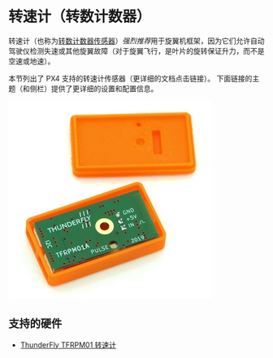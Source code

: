 # 转速计（转数计数器）

转速计（也称为[转数计数器传感器](https://en.wikipedia.org/wiki/Tachometer#In_automobiles,_trucks,_tractors_and_aircraft)）*强烈推荐*用于旋翼机框架，因为它们允许自动驾驶仪检测失速或其他旋翼故障（对于旋翼飞行，是叶片的旋转保证升力，而不是空速或地速）。

本节列出了 PX4 支持的转速计传感器（更详细的文档点击链接）。 下面链接的主题（和侧栏）提供了更详细的设置和配置信息。

![TFRPM01A](../../assets/hardware/sensors/tfrpm/tfrpm01_electronics.jpg)

## 支持的硬件

- [ThunderFly TFRPM01 转速计](../sensor/thunderfly_tachometer.md)
